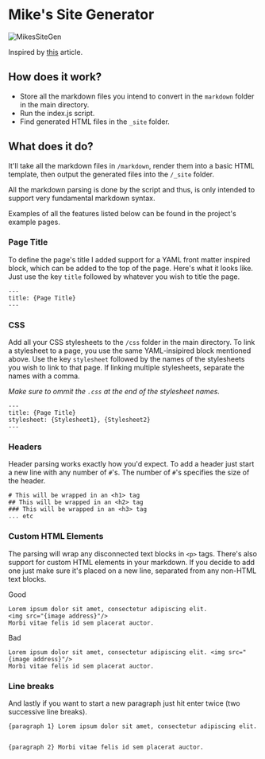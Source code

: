 # Mike's Site Generator

![MikesSiteGen](https://github.com/MichaelOdermatt/MikesSiteGenerator/assets/43145047/84174ad0-a701-479e-9977-496605da2367)

 
Inspired by [this](https://arne.me/articles/write-your-own-ssg) article.

## How does it work?

- Store all the markdown files you intend to convert in the `markdown` folder in the main directory.
- Run the index.js script.
- Find generated HTML files in the `_site` folder.

## What does it do?

It'll take all the markdown files in `/markdown`, render them into a basic HTML template, then output the generated files into the `/_site` folder.

All the markdown parsing is done by the script and thus, is only intended to support very fundamental markdown syntax.

Examples of all the features listed below can be found in the project's example pages.

### Page Title
To define the page's title I added support for a YAML front matter inspired block, which can be added to the top of the page. Here's what it looks like. Just use the key `title` followed by whatever you wish to title the page.
```
---
title: {Page Title}
---
```

### CSS
Add all your CSS stylesheets to the `/css` folder in the main directory. To link a stylesheet to a page, you use the same YAML-insipired block mentioned above. Use the key `stylesheet` followed by the names of the stylesheets you wish to link to that page. If linking multiple stylesheets, separate the names with a comma.

_Make sure to ommit the `.css` at the end of the stylesheet names._
```
---
title: {Page Title}
stylesheet: {Stylesheet1}, {Stylesheet2}
---
```

### Headers
Header parsing works exactly how you'd expect. To add a header just start a new line with any number of `#`'s. The number of `#`'s specifies the size of the header.  
```
# This will be wrapped in an <h1> tag
## This will be wrapped in an <h2> tag
### This will be wrapped in an <h3> tag
... etc
```

### Custom HTML Elements
The parsing will wrap any disconnected text blocks in `<p>` tags. There's also support for custom HTML elements in your markdown. If you decide to add one just make sure it's placed on a new line, separated from any non-HTML text blocks.

Good
```
Lorem ipsum dolor sit amet, consectetur adipiscing elit.
<img src="{image address}"/>
Morbi vitae felis id sem placerat auctor.
```
Bad
```
Lorem ipsum dolor sit amet, consectetur adipiscing elit. <img src="{image address}"/>
Morbi vitae felis id sem placerat auctor.
```

### Line breaks
And lastly if you want to start a new paragraph just hit enter twice (two successive line breaks).

```
{paragraph 1} Lorem ipsum dolor sit amet, consectetur adipiscing elit.


{paragraph 2} Morbi vitae felis id sem placerat auctor.
```
